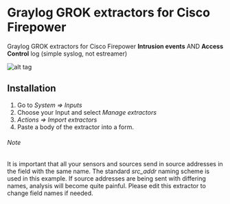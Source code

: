 # Graylog GROK extractors for Cisco Firepower
Graylog GROK extractors for Cisco Firepower **Intrusion events** AND **Access Control** log (simple syslog, not estreamer)

![alt tag](http://i.piccy.info/i9/31db09a41a64693952cf821cd274e5f4/1477571240/103371/1059582/_Fh_fi00576graylog_firepower_extractor_scr1.png)

## Installation
1. Go to *System => Inputs*
2. Choose your Input and select *Manage extractors*
3. *Actions => Import extractors*
4. Paste a body of the extractor into a form.

###### Note
It is important that all your sensors and sources send in source addresses in the field with the same name. The standard *src_addr* naming scheme is used in this example. If source addresses are being sent with differing names, analysis will become quite painful. Please edit this extractor to change field names if needed.
